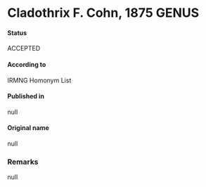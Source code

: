 Cladothrix F. Cohn, 1875 GENUS
=======

#### Status
ACCEPTED

#### According to
IRMNG Homonym List

#### Published in
null

#### Original name
null

### Remarks
null